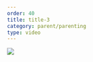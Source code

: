 ```yaml
---
order: 40
title: title-3
category: parent/parenting
type: video
---
```


[![](../../static/images/parenting3-cover.webp)](../../static/videos/parenting3.mp4)